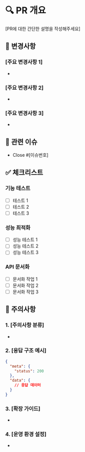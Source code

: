 # 🔍 PR 개요
[PR에 대한 간단한 설명을 작성해주세요]

## 📝 변경사항
### [주요 변경사항 1]
- 

### [주요 변경사항 2]
- 

### [주요 변경사항 3]
- 

## 🔗 관련 이슈
- Close #[이슈번호]

## ✅ 체크리스트
### 기능 테스트
- [ ] 테스트 1
- [ ] 테스트 2
- [ ] 테스트 3

### 성능 최적화
- [ ] 성능 테스트 1
- [ ] 성능 테스트 2
- [ ] 성능 테스트 3

### API 문서화
- [ ] 문서화 작업 1
- [ ] 문서화 작업 2
- [ ] 문서화 작업 3

## 🚨 주의사항
### 1. [주의사항 분류]
- 

### 2. [응답 구조 예시]
```json
{
  "meta": {
    "status": 200
  },
  "data": {
    // 응답 데이터
  }
}
```

### 3. [확장 가이드]
- 

### 4. [운영 환경 설정]
-
